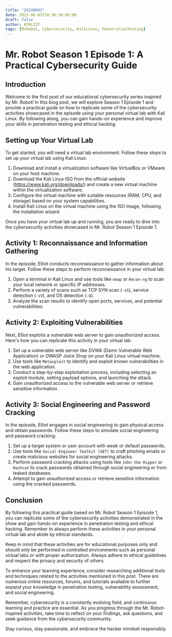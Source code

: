 ```yaml
---
title: "20230603"
date: 2023-06-03T18:36:30-05:00
draft: false
author: ATHL337
tags: [MrRobot, Cybersecurity, KaliLinux, PenetrationTesting]
---
```

# Mr. Robot Season 1 Episode 1: A Practical Cybersecurity Guide


## Introduction

Welcome to the first post of our educational cybersecurity series inspired by Mr. Robot! In this blog post, we will explore Season 1 Episode 1 and provide a practical guide on how to replicate some of the cybersecurity activities showcased in the episode using your personal virtual lab with Kali Linux. By following along, you can gain hands-on experience and improve your skills in penetration testing and ethical hacking.

## Setting up Your Virtual Lab

To get started, you will need a virtual lab environment. Follow these steps to set up your virtual lab using Kali Linux:

1. Download and install a virtualization software like VirtualBox or VMware on your host machine.
2. Download the Kali Linux ISO from the official website (https://www.kali.org/downloads/) and create a new virtual machine within the virtualization software.
3. Configure the virtual machine with suitable resources (RAM, CPU, and storage) based on your system capabilities.
4. Install Kali Linux on the virtual machine using the ISO image, following the installation wizard.

Once you have your virtual lab up and running, you are ready to dive into the cybersecurity activities showcased in Mr. Robot Season 1 Episode 1.

## Activity 1: Reconnaissance and Information Gathering

In the episode, Elliot conducts reconnaissance to gather information about his target. Follow these steps to perform reconnaissance in your virtual lab:

1. Open a terminal in Kali Linux and use tools like `nmap` or `Recon-ng` to scan your local network or specific IP addresses.
2. Perform a variety of scans such as TCP SYN scan (`-sS`), service detection (`-sV`), and OS detection (`-O`).
3. Analyze the scan results to identify open ports, services, and potential vulnerabilities.

## Activity 2: Exploiting Vulnerabilities

Next, Elliot exploits a vulnerable web server to gain unauthorized access. Here's how you can replicate this activity in your virtual lab:

1. Set up a vulnerable web server like DVWA (Damn Vulnerable Web Application) or OWASP Juice Shop on your Kali Linux virtual machine.
2. Use tools like `Metasploit` to identify and exploit known vulnerabilities in the web application.
3. Conduct a step-by-step exploitation process, including selecting an exploit module, setting payload options, and launching the attack.
4. Gain unauthorized access to the vulnerable web server or retrieve sensitive information.

## Activity 3: Social Engineering and Password Cracking

In the episode, Elliot engages in social engineering to gain physical access and obtain passwords. Follow these steps to simulate social engineering and password cracking:

1. Set up a target system or user account with weak or default passwords.
2. Use tools like `Social-Engineer Toolkit (SET)` to craft phishing emails or create malicious websites for social engineering attacks.
3. Perform password cracking attacks using tools like `John the Ripper` or `Hashcat` to crack passwords obtained through social engineering or from leaked databases.
4. Attempt to gain unauthorized access or retrieve sensitive information using the cracked passwords.


## Conclusion

By following this practical guide based on Mr. Robot Season 1 Episode 1, you can replicate some of the cybersecurity activities demonstrated in the show and gain hands-on experience in penetration testing and ethical hacking. Remember to always perform these activities in your personal virtual lab and abide by ethical standards.

Keep in mind that these activities are for educational purposes only and should only be performed in controlled environments such as personal virtual labs or with proper authorization. Always adhere to ethical guidelines and respect the privacy and security of others.

To enhance your learning experience, consider researching additional tools and techniques related to the activities mentioned in this post. There are numerous online resources, forums, and tutorials available to further expand your knowledge in penetration testing, vulnerability assessment, and social engineering.

Remember, cybersecurity is a constantly evolving field, and continuous learning and practice are essential. As you progress through the Mr. Robot-inspired activities, take time to reflect on your findings, ask questions, and seek guidance from the cybersecurity community.

Stay curious, stay passionate, and embrace the hacker mindset responsibly.